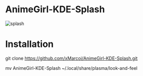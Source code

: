 # AnimeGirl-KDE-Splash
![splash](https://github.com/xMarcoi/AnimeGirl-KDE-Splash/assets/122765851/28f7f586-ca9a-404e-a184-9d4ab3a0de36)

# Installation

git clone https://github.com/xMarcoi/AnimeGirl-KDE-Splash.git

mv AnimeGirl-KDE-Splash ~/.local/share/plasma/look-and-feel

